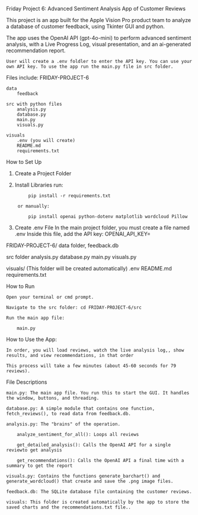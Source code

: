 Friday Project 6: Advanced Sentiment Analysis App of Customer Reviews

This project is an app built for the Apple Vision Pro product team to analyze a database of customer feedback, using Tkinter GUI and python.

The app uses the OpenAI API (gpt-4o-mini) to perform advanced sentiment analysis, with a Live Progress Log, visual presentation, and an ai-generated recommendation report.

    User will create a .env foldler to enter the API key. You can use your own API key. To use the app run the main.py file in src folder.

Files include:
    FRIDAY-PROJECT-6
    
    data
        feedback

    src with python files
        analysis.py
        database.py
        main.py
        visuals.py

    visuals 
        .env (you will create)
        README.md
        requirements.txt

How to Set Up

1. Create a Project Folder
2. Install Libraries
        run:

            pip install -r requirements.txt

        or manually:

            pip install openai python-dotenv matplotlib wordcloud Pillow

3. Create .env File
        In the main project folder, you must create a file named .env
        Inside this file, add the API key:
        OPENAI_API_KEY=

FRIDAY-PROJECT-6/
data folder, feedback.db

src folder 
    analysis.py 
    database.py
    main.py
    visuals.py

visuals/
(This folder will be created automatically)
    .env
    README.md
    requirements.txt

How to Run

    Open your terminal or cmd prompt.

    Navigate to the src folder: cd FRIDAY-PROJECT-6/src

    Run the main app file:

        main.py

How to Use the App:

    In order, you will load reviews, watch the live analysis log,, show results, and view recommendations, in that order

    This process will take a few minutes (about 45-60 seconds for 79 reviews).

File Descriptions

    main.py: The main app file. You run this to start the GUI. It handles the window, buttons, and threading.

    database.py: A simple module that contains one function, fetch_reviews(), to read data from feedback.db.

    analysis.py: The "brains" of the operation.

        analyze_sentiment_for_all(): Loops all reviews

        get_detailed_analysis(): Calls the OpenAI API for a single reviewto get analysis

        get_recommendations(): Calls the OpenAI API a final time with a summary to get the report

    visuals.py: Contains the functions generate_barchart() and generate_wordcloud() that create and save the .png image files.

    feedback.db: The SQLite database file containing the customer reviews.

    visuals: This folder is created automatically by the app to store the saved charts and the recommendations.txt file..
